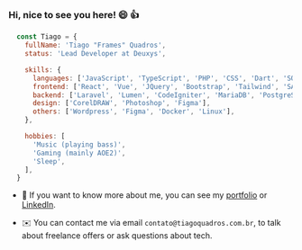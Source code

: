 ### Hi, nice to see you here! :smile: :+1:

```javascript
  const Tiago = {
    fullName: 'Tiago "Frames" Quadros',
    status: 'Lead Developer at Deuxys',

    skills: {
      languages: ['JavaScript', 'TypeScript', 'PHP', 'CSS', 'Dart', 'SQL'],
      frontend: ['React', 'Vue', 'JQuery', 'Bootstrap', 'Tailwind', 'SASS', 'Styled Components'],
      backend: ['Laravel', 'Lumen', 'CodeIgniter', 'MariaDB', 'PostgreSQL'],
      design: ['CorelDRAW', 'Photoshop', 'Figma'],
      others: ['Wordpress', 'Figma', 'Docker', 'Linux'],
    },

    hobbies: [
      'Music (playing bass)',
      'Gaming (mainly AOE2)',
      'Sleep',
    ],
  }
```

- :bookmark_tabs: If you want to know more about me, you can see my [portfolio](https://tiagoquadros.com.br/) or [LinkedIn](https://www.linkedin.com/in/tiagosq/).

- :envelope: You can contact me via email `contato@tiagoquadros.com.br`, to talk about freelance offers or ask questions about tech.
